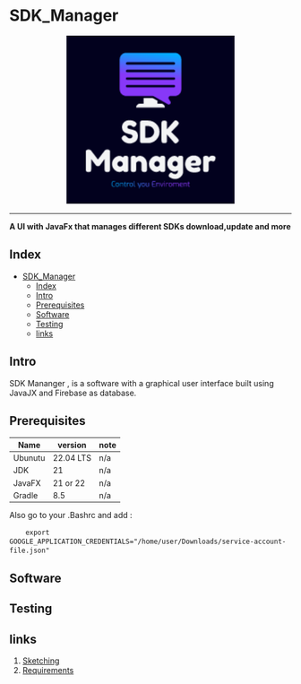 # SDK_Manager


<p align ="center">
<img src="./Documents/images/Logo.png" alt="drawing" width="300">
</p>

-------------------------------

**A UI with JavaFx that manages different SDKs download,update and more**

## Index 
- [SDK\_Manager](#sdk_manager)
  - [Index](#index)
  - [Intro](#intro)
  - [Prerequisites](#prerequisites)
  - [Software](#software)
  - [Testing](#testing)
  - [links](#links)


## Intro

SDK Mananger , is a software with a graphical user interface built using JavaJX and Firebase as database.

## Prerequisites

| Name | version | note|
|------|------|------| 
| Ubunutu | 22.04 LTS | n/a|
|JDK | 21 |n/a|
|JavaFX|21 or 22 | n/a|
|Gradle | 8.5 | n/a|

Also go to your .Bashrc and add :

        export GOOGLE_APPLICATION_CREDENTIALS="/home/user/Downloads/service-account-file.json"

## Software

## Testing

## links 

1. [Sketching](/Documents/Sketching.md)
2. [Requirements](/Documents/Requirements.md)